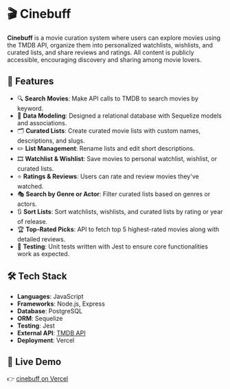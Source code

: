 # 🎬 Cinebuff

**Cinebuff** is a movie curation system where users can explore movies using the TMDB API, organize them into personalized watchlists, wishlists, and curated lists, and share reviews and ratings. All content is publicly accessible, encouraging discovery and sharing among movie lovers.

## 🌟 Features

- 🔍 **Search Movies**: Make API calls to TMDB to search movies by keyword.
- 🧩 **Data Modeling**: Designed a relational database with Sequelize models and associations.
- 🗂️ **Curated Lists**: Create curated movie lists with custom names, descriptions, and slugs.
- ✏️ **List Management**: Rename lists and edit short descriptions.
- 🎞️ **Watchlist & Wishlist**: Save movies to personal watchlist, wishlist, or curated lists.
- ⭐ **Ratings & Reviews**: Users can rate and review movies they've watched.
- 🎭 **Search by Genre or Actor**: Filter curated lists based on genres or actors.
- 🔃 **Sort Lists**: Sort watchlists, wishlists, and curated lists by rating or year of release.
- 🏆 **Top-Rated Picks**: API to fetch top 5 highest-rated movies along with detailed reviews.
- 🧪 **Testing**: Unit tests written with Jest to ensure core functionalities work as expected.

## 🛠️ Tech Stack

- **Languages**: JavaScript  
- **Frameworks**: Node.js, Express  
- **Database**: PostgreSQL  
- **ORM**: Sequelize  
- **Testing**: Jest  
- **External API**: [TMDB API](https://www.themoviedb.org/documentation/api)  
- **Deployment**: Vercel  

## 🚀 Live Demo

👉 [cinebuff on Vercel](https://cinebuff-seven.vercel.app/)


